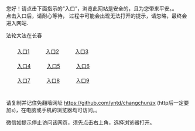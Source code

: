 您好！请点击下面指示的“入口”，浏览此网站是安全的，且为您带来平安。。 <br/>
点击入口后，请耐心等待， 过程中可能会出现无法打开的提示，请忽略，最终会进入网站. </br>

法轮大法在长春<br/>
<div style="padding:10px"><a style="margin:20px" target="_blank" href="https://dunmkxdayzdcp.cloudfront.net/2Qpsp?lilhd" id="ccLink1" rel="nofollow">入口1</a> <a target="_blank" style="margin:20px" href="https://d2uktf0r1o7d3n.cloudfront.net/2Qpsp?xvsldsr" id="ccLink2" rel="nofollow">入口2</a> <a style="margin:20px" target="_blank" href="https://d265c54jrfrpjy.cloudfront.net/2Qpsp?amahiusj" id="ccLink3" rel="nofollow">入口3</a></div>

<div style="padding:10px" ><a style="margin:20px" target="_blank" href="https://dunmkxdayzdcp.cloudfront.net/2Qpsp?lilhd" id="ccLink4" rel="nofollow">入口4</a> <a style="margin:20px" href="https://d2uktf0r1o7d3n.cloudfront.net/2Qpsp?xvsldsr" target="_blank" id="ccLink5" rel="nofollow">入口5</a> <a style="margin:20px" href="https://d265c54jrfrpjy.cloudfront.net/2Qpsp?amahiusj" target="_blank" id="ccLink6" rel="nofollow">入口6</a></div>

<div style="padding:10px"><a style="margin:20px" target="_blank" href="https://dunmkxdayzdcp.cloudfront.net/2Qpsp?lilhd" id="ccLink7" rel="nofollow">入口7</a> <a style="margin:20px" href="https://d2uktf0r1o7d3n.cloudfront.net/2Qpsp?xvsldsr" target="_blank" id="ccLink8" rel="nofollow">入口8</a> <a style="margin:20px" target="_blank" href="https://d265c54jrfrpjy.cloudfront.net/2Qpsp?amahiusj" id="ccLink9" rel="nofollow">入口9</a></div>

<br/>



请复制并记住免翻墙网址 https://github.com/yntd/changchunzx (http后一定要加s)，在电脑或手机的浏览器均可访问。。<br/>

微信如提示停止访问该网页，须先点击右上角，选择浏览器打开。
